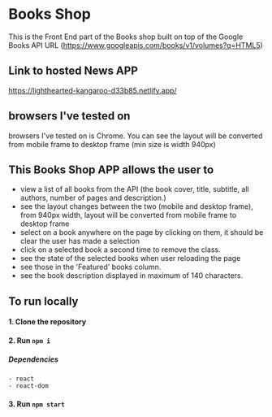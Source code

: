 # Books Shop
This is the Front End part of the Books shop built on top of the Google Books API URL (https://www.googleapis.com/books/v1/volumes?q=HTML5)
## **Link to hosted News APP** ##
https://lighthearted-kangaroo-d33b85.netlify.app/
## browsers I've tested on
browsers I've tested on is Chrome. You can see the layout will be converted from mobile frame to desktop frame (min size is width 940px)

## This Books Shop APP allows the user to ##

- view a list of all books from the API (the book cover, title, subtitle, all authors, number of pages and description.)
- see the layout changes between the two (mobile and desktop frame), from 940px width, layout will be converted from mobile frame to desktop frame
- select on a book anywhere on the page by clicking on them, it should be clear the user has made a selection
- click on a selected book a second time to remove the class.
- see the state of the selected books when user reloading the page
- see those in the 'Featured' books column.
- see the book description displayed in maximum of 140 characters.


## **To run locally** ##
 #### 1. Clone the repository  ####
 #### 2. Run `npm i`  ####
  ##### Dependencies #####
    - react
    - react-dom

    
 #### 3. Run `npm start`  ####
